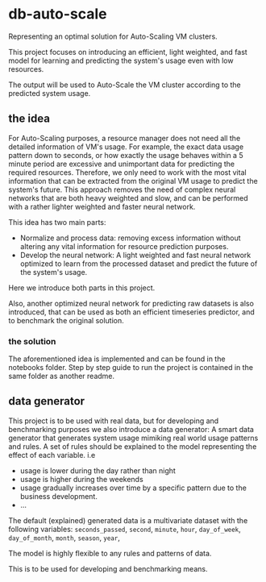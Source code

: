 # db-auto-scale

Representing an optimal solution for Auto-Scaling VM clusters.

This project focuses on introducing an efficient, light weighted, and fast model for learning and predicting the system's usage even with low resources.

The output will be used to Auto-Scale the VM cluster according to the predicted system usage.

## the idea

For Auto-Scaling purposes, a resource manager does not need all the detailed information of VM's usage. 
For example, the exact data usage pattern down to seconds, or how exactly the usage behaves within a 5 minute period are excessive and unimportant data for predicting the required resources.
Therefore, we only need to work with the most vital information that can be extracted from the original VM usage to predict the system's future.
This approach removes the need of complex neural networks that are both heavy weighted and slow, and can be performed with a rather lighter weighted and faster neural network.

This idea has two main parts:
- Normalize and process data: removing excess information without altering any vital information for resource prediction purposes.
- Develop the neural network: A light weighted and fast neural network optimized to learn from the processed dataset and predict the future of the system's usage.

Here we introduce both parts in this project.

Also, another optimized neural network for predicting raw datasets is also introduced, that can be used as both an efficient timeseries predictor, and to benchmark the original solution.

### the solution

The aforementioned idea is implemented and can be found in the notebooks folder.
Step by step guide to run the project is contained in the same folder as another readme.

## data generator

This project is to be used with real data, but for developing and benchmarking purposes we also introduce a data generator:
A smart data generator that generates system usage mimiking real world usage patterns and rules.
A set of rules should be explained to the model representing the effect of each variable.
i.e 
- usage is lower during the day rather than night
- usage is higher during the weekends
- usage gradually increases over time by a specific pattern due to the business development.
- ...

The default (explained) generated data is a multivariate dataset with the following variables:
`seconds_passed`, `second`, `minute`, `hour`, `day_of_week`, `day_of_month`, `month`, `season`, `year`,

The model is highly flexible to any rules and patterns of data.

This is to be used for developing and benchmarking means.






